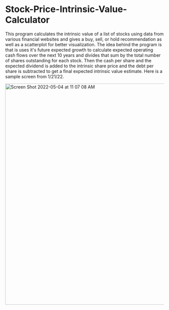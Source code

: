 # Stock-Price-Intrinsic-Value-Calculator
This program calculates the intrinsic value of a list of stocks using data from various financial websites and gives a buy, sell, or hold recommendation as well as a scatterplot for better visualization.
The idea behind the program is that is uses it's future expected growth to calculate expected operating cash flows over the next 10 years and divides that sum by the total number of shares outstanding for each stock. Then the cash per share and the expected dividend is added to the intrinsic share price and the debt per share is subtracted to get a final expected intrinsic value estimate.
Here is a sample screen from 1/21/22.

<img width="704" alt="Screen Shot 2022-05-04 at 11 07 08 AM" src="https://user-images.githubusercontent.com/84414002/166723806-ef464c3e-0c25-42cc-878d-b9177c151d61.png">
